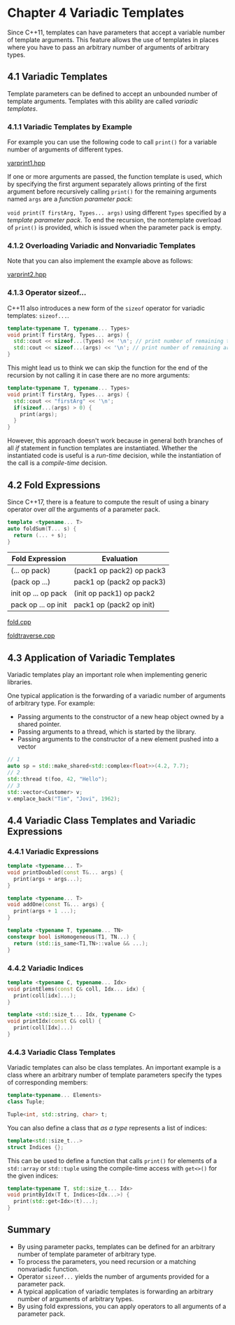 # Chapter 4 Variadic Templates

Since C++11, templates can have parameters that accept a variable number
of template arguments. This feature allows the use of templates in places
where you have to pass an arbitrary number of arguments of arbitrary types.

## 4.1 Variadic Templates

Template parameters can be defined to accept an unbounded number of template
arguments. Templates with this ability are called *variadic templates*.

### 4.1.1 Variadic Templates by Example

For example you can use the following code to call `print()` for a variable number
of arguments of different types.

[varprint1.hpp](./varprint1.hpp)

If one or more arguments are passed, the function template is used, which by
specifying the first argument separately allows printing of the first argument before
recursively calling `print()` for the remaining arguments named `args` are a
*function parameter pack*:

`void print(T firstArg, Types... args)` using different `Types` specified by a
*template parameter pack*. To end the recursion, the nontemplate overload of
`print()` is provided, which is issued when the parameter pack is empty.

### 4.1.2 Overloading Variadic and Nonvariadic Templates

Note that you can also implement the example above as follows:

[varprint2.hpp](./varprint2.hpp)

### 4.1.3 Operator sizeof...

C++11 also introduces a new form of the `sizeof` operator
for variadic templates: `sizeof...`.

```c++
template<typename T, typename... Types>
void print(T firstArg, Types... args) {
  std::cout << sizeof...(Types) << '\n'; // print number of remaining types.
  std::cout << sizeof...(args) << '\n'; // print number of remaining args.
}
```

This might lead us to think we can skip the function for the end of the
recursion by not calling it in case there are no more arguments:

```c++
template<typename T, typename... Types>
void print(T firstArg, Types... args) {
  std::cout << "firstArg" << '\n';
  if(sizeof...(args) > 0) {
    print(args);
  }
}
```

However, this approach doesn't work because in general both branches of
all *if* statement in function templates are instantiated. Whether the
instantiated code is useful is a *run-time* decision, while the
instantiation of the call is a *compile-time* decision.

## 4.2 Fold Expressions

Since C++17, there is a feature to compute the result of
using a binary operator over *all* the arguments of a
parameter pack.

```c++
template <typename... T>
auto foldSum(T... s) {
  return (... + s);
}
```

| Fold Expression     | Evaluation |
| ------------------- | --------------------- |
| (... op pack)       | (pack1 op pack2) op pack3 |
| (pack op ...)       | pack1 op (pack2 op pack3) |
| init op ... op pack | (init op pack1) op pack2 |
| pack op ... op init | pack1 op (pack2 op init) |

[fold.cpp](./fold.cpp)

[foldtraverse.cpp](./foldtraverse.cpp)

## 4.3 Application of Variadic Templates

Variadic templates play an important role when implementing
generic libraries.

One typical application is the forwarding of a variadic number
of arguments of arbitrary type. For example:

+ Passing arguments to the constructor of a new heap object owned by
a shared pointer.
+ Passing arguments to a thread, which is started by the library.
+ Passing arguments to the constructor of a new element pushed into a
vector

```c++
// 1
auto sp = std::make_shared<std::complex<float>>(4.2, 7.7);
// 2
std::thread t(foo, 42, "Hello");
// 3
std::vector<Customer> v;
v.emplace_back("Tim", "Jovi", 1962);
```

## 4.4 Variadic Class Templates and Variadic Expressions

### 4.4.1 Variadic Expressions

```c++
template <typename... T>
void printDoubled(const T&... args) {
  print(args + args...);
}

template <typename... T>
void addOne(const T&... args) {
  print(args + 1 ...);
}

template <typename T, typename... TN>
constexpr bool isHomogeneous(T1, TN...) {
  return (std::is_same<T1,TN>::value && ...);
}
```

### 4.4.2 Variadic Indices

```c++
template <typename C, typename... Idx>
void printElems(const C& coll, Idx... idx) {
  print(coll[idx]...);
}

template <std::size_t... Idx, typename C>
void printIdx(const C& coll) {
  print(coll[Idx]...)
}
```

### 4.4.3 Variadic Class Templates

Variadic templates can also be class templates. An important example is a class
where an arbitrary number of template parameters specify the types of corresponding
members:

```c++
template<typename... Elements>
class Tuple;

Tuple<int, std::string, char> t;
```

You can also define a class that *as a type* represents a list of indices:

```c++
template<std::size_t...>
struct Indices {};
```

This can be used to define a function that calls `print()` for elements of a
`std::array` or `std::tuple` using the compile-time access with `get<>()` for
the given indices:

```c++
template<typename T, std::size_t... Idx>
void printByIdx(T t, Indices<Idx...>) {
  print(std::get<Idx>(t)...);
}
```

## Summary

+ By using parameter packs, templates can be defined for an arbitrary
number of template parameter of arbitrary type.
+ To process the parameters, you need recursion or a matching nonvariadic
function.
+ Operator `sizeof...` yields the number of arguments provided for a
parameter pack.
+ A typical application of variadic templates is forwarding an arbitrary
number of arguments of arbitrary types.
+ By using fold expressions, you can apply operators to all arguments of
a parameter pack.
